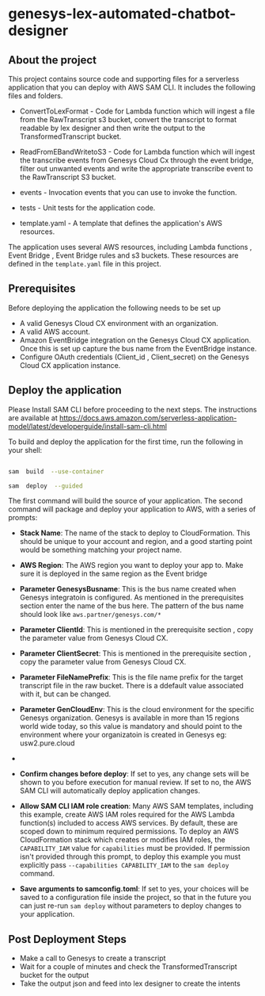 
# genesys-lex-automated-chatbot-designer

  
## About the project

This project contains source code and supporting files for a serverless application that you can deploy with AWS SAM CLI. It includes the following files and folders.

  

- ConvertToLexFormat - Code for Lambda function which will ingest a file from the RawTranscript s3 bucket, convert the transcript to format readable by lex designer and then write the output to the TransformedTranscript bucket.
- ReadFromEBandWritetoS3  - Code for Lambda function which will ingest the transcribe events from Genesys Cloud Cx through the event bridge, filter out unwanted events and write the appropriate transcribe event to the RawTranscript S3 bucket.

- events - Invocation events that you can use to invoke the function.

- tests - Unit tests for the application code.

- template.yaml - A template that defines the application's AWS resources. 

  

The application uses several AWS resources, including Lambda functions , Event Bridge , Event Bridge rules and s3 buckets. These resources are defined in the `template.yaml` file in this project.
 
## Prerequisites

Before deploying the application the following needs to be set up

 - A valid Genesys Cloud CX environment with an organization. 
 - A valid AWS account.
 - Amazon EventBridge integration on the Genesys Cloud CX application. Once this is set up capture the bus name from the EventBridge instance.
 - Configure OAuth credentials (Client_id , Client_secret) on the Genesys Cloud CX application instance.
 

  

## Deploy the  application

  

Please Install SAM CLI before proceeding to the next steps. The instructions are available at https://docs.aws.amazon.com/serverless-application-model/latest/developerguide/install-sam-cli.html

To build and deploy the application for the first time, run the following in your shell:

 

```bash

sam  build  --use-container

sam  deploy  --guided

```

  

The first command will build the source of your application. The second command will package and deploy your application to AWS, with a series of prompts:

  

 * **Stack Name**: The name of the stack to deploy to CloudFormation. This should be unique to your account and region, and a good starting point would be something matching your project name.

 * **AWS Region**: The AWS region you want to deploy your app to. Make sure it is deployed in the same region as the Event bridge
 * **Parameter GenesysBusname**: This is the bus name created when Genesys integratoin is configured.  As mentioned in the prerequisites section enter the name of the bus here. The pattern of the bus name should look like `aws.partner/genesys.com/*`
 * **Parameter ClientId**: This is mentioned in the prerequisite section , copy the parameter  value from Genesys Cloud CX.
 * **Parameter ClientSecret**: This is mentioned in the prerequisite section , copy the parameter  value from Genesys Cloud CX.
 * **Parameter FileNamePrefix**: This is the file name prefix for the target transcript file in the raw bucket. There is a ddefault value associated with it, but can be changed.

 * **Parameter GenCloudEnv**: This is the cloud environment for the specific Genesys organization. Genesys is available in more than 15 regions world wide today, so this value is mandatory and should point to the environment where your organizatoin is created in Genesys eg: usw2.pure.cloud
 * 
 * **Confirm changes before deploy**: If set to yes, any change sets will be shown to you before execution for manual review. If set to no, the AWS SAM CLI will automatically deploy application changes. 

 * **Allow SAM CLI IAM role creation**: Many AWS SAM templates, including this example, create AWS IAM roles required for the AWS Lambda function(s) included to access AWS services. By default, these are scoped down to minimum required permissions. To deploy an AWS CloudFormation stack which creates or modifies IAM roles, the `CAPABILITY_IAM` value for `capabilities` must be provided. If permission isn't provided through this prompt, to deploy this example you must explicitly pass `--capabilities CAPABILITY_IAM` to the `sam deploy` command.

 * **Save arguments to samconfig.toml**: If set to yes, your choices will be saved to a configuration file inside the project, so that in the future you can just re-run `sam deploy` without parameters to deploy changes to your application.



  ## Post Deployment Steps

 * Make a call to Genesys to create a transcript
 * Wait for a couple of minutes and check the TransformedTranscript bucket for the output
 * Take the output json and feed into lex designer to create the intents
 

  



  

